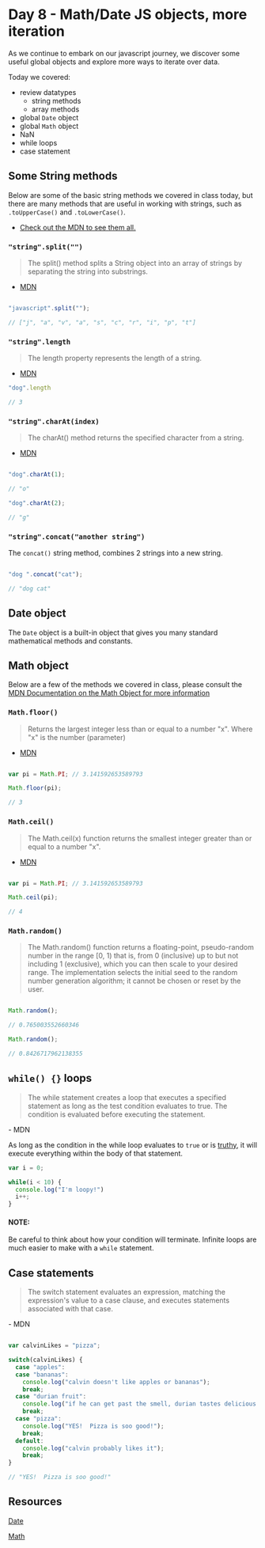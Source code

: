 # Day 8 - Math/Date JS objects, more iteration

As we continue to embark on our javascript journey, we discover some useful global objects and explore more ways to iterate over data.

Today we covered:

- review datatypes
  - string methods
  - array methods
- global `Date` object
- global `Math` object
- NaN
- while loops
- case statement

## Some String methods

Below are some of the basic string methods we covered in class today, but there are many methods that are useful in working with strings, such as `.toUpperCase()` and `.toLowerCase()`.

- [Check out the MDN to see them all.](https://developer.mozilla.org/en-US/docs/Web/JavaScript/Reference/Global_Objects/String)

### `"string".split("")`

<blockquote>
The split() method splits a String object into an array of strings by separating the string into substrings.
</blockquote>

- [MDN](https://developer.mozilla.org/en-US/docs/Web/JavaScript/Reference/Global_Objects/String/split)

```js

"javascript".split("");

// ["j", "a", "v", "a", "s", "c", "r", "i", "p", "t"]

```

### `"string".length`

<blockquote>
The length property represents the length of a string.
</blockquote>

- [MDN](https://developer.mozilla.org/en-US/docs/Web/JavaScript/Reference/Global_Objects/String/length)

```js
"dog".length

// 3

```

### `"string".charAt(index)`

<blockquote>
The charAt() method returns the specified character from a string.
</blockquote>

- [MDN](https://developer.mozilla.org/en-US/docs/Web/JavaScript/Reference/Global_Objects/String/charAt)

```js

"dog".charAt(1);

// "o"

"dog".charAt(2);

// "g"

```

### `"string".concat("another string")`

The `concat()` string method, combines 2 strings into a new string.

```js

"dog ".concat("cat");

// "dog cat"

```

## Date object

The `Date` object is a built-in object that gives you many standard mathematical methods and constants.



## Math object

Below are a few of the methods we covered in class, please consult the [MDN Documentation on the Math Object for more information](https://developer.mozilla.org/en-US/docs/Web/JavaScript/Reference/Global_Objects/Math)

### `Math.floor()`

<blockquote>
Returns the largest integer less than or equal to a number "x". Where "x" is the number (parameter)
</blockquote>

- [MDN](https://developer.mozilla.org/en-US/docs/Web/JavaScript/Reference/Global_Objects/Math/floor)

```js

var pi = Math.PI; // 3.141592653589793

Math.floor(pi);

// 3

```

### `Math.ceil()`

<blockquote>
The Math.ceil(x) function returns the smallest integer greater than or equal to a number "x".
</blockquote>

- [MDN](https://developer.mozilla.org/en-US/docs/Web/JavaScript/Reference/Global_Objects/Math/ceil)


```js

var pi = Math.PI; // 3.141592653589793

Math.ceil(pi);

// 4

```
### `Math.random()`

<blockquote>
The Math.random() function returns a floating-point, pseudo-random number in the range [0, 1) that is, from 0 (inclusive) up to but not including 1 (exclusive), which you can then scale to your desired range.  The implementation selects the initial seed to the random number generation algorithm; it cannot be chosen or reset by the user.
</blockquote>

```js

Math.random();

// 0.765003552660346

Math.random();

// 0.8426717962138355

```



## `while() {}` loops

  <blockquote>
  The while statement creates a loop that executes a specified statement as long as the test condition evaluates to true. The condition is evaluated before executing the statement.
  </blockquote> - MDN

  As long as the condition in the while loop evaluates to `true` or is [truthy](http://www.sitepoint.com/javascript-truthy-falsy/), it will execute everything within the body of that statement.

```js
var i = 0;

while(i < 10) {
  console.log("I'm loopy!")
  i++;
}

```
#### NOTE:

Be careful to think about how your condition will terminate.  Infinite loops are much easier to make with a `while` statement.  


## Case statements

<blockquote>
The switch statement evaluates an expression, matching the expression's value to a case clause, and executes statements associated with that case.
</blockquote> - MDN

```js

var calvinLikes = "pizza";

switch(calvinLikes) {
  case "apples":
  case "bananas":
    console.log("calvin doesn't like apples or bananas");
    break;
  case "durian fruit":
    console.log("if he can get past the smell, durian tastes delicious!")
    break;
  case "pizza":
    console.log("YES!  Pizza is soo good!");
    break;
  default:
    console.log("calvin probably likes it");
    break;
}

// "YES!  Pizza is soo good!"

```

## Resources

[Date](https://developer.mozilla.org/en-US/docs/Web/JavaScript/Reference/Global_Objects/Date)

[Math](https://developer.mozilla.org/en-US/docs/Web/JavaScript/Reference/Global_Objects/Math)
